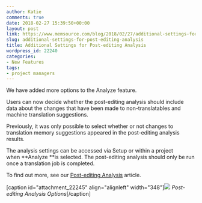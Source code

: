 ```yaml
---
author: Katie
comments: true
date: 2018-02-27 15:39:50+00:00
layout: post
link: https://www.memsource.com/blog/2018/02/27/additional-settings-for-post-editing-analysis/
slug: additional-settings-for-post-editing-analysis
title: Additional Settings for Post-editing Analysis
wordpress_id: 22240
categories:
- New Features
tags:
- project managers
---
```


We have added more options to the Analyze feature.

Users can now decide whether the post-editing analysis should include data about the changes that have been made to non-translatables and machine translation suggestions.<!-- more -->

Previously, it was only possible to select whether or not changes to translation memory suggestions appeared in the post-editing analysis results.

The analysis settings can be accessed via Setup or within a project when **Analyze **is selected. The post-editing analysis should only be run once a translation job is completed.

To find out more, see our [Post-editing Analysis](https://help.memsource.com/hc/en-us/articles/115003942912) article.



[caption id="attachment_22245" align="alignleft" width="348"][![](https://www.memsource.com/wp-content/uploads/2018/02/Post-Editing-Analysis-Options.png)](https://www.memsource.com/wp-content/uploads/2018/02/Post-Editing-Analysis-Options.png) _Post-editing Analysis Options_[/caption]




























